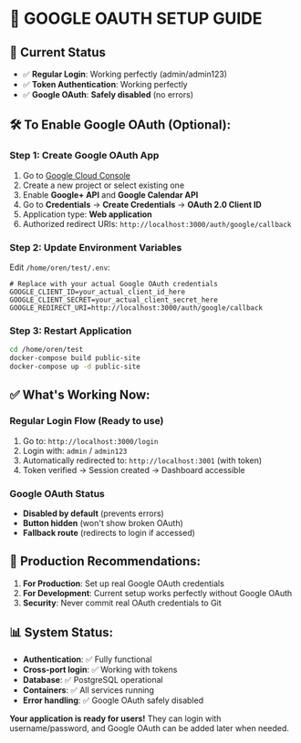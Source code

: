 🔧 **GOOGLE OAUTH SETUP GUIDE**
================================

## 🎯 **Current Status**
- ✅ **Regular Login**: Working perfectly (admin/admin123)
- ✅ **Token Authentication**: Working perfectly 
- ✅ **Google OAuth**: **Safely disabled** (no errors)

## 🛠️ **To Enable Google OAuth** (Optional):

### Step 1: Create Google OAuth App
1. Go to [Google Cloud Console](https://console.cloud.google.com/)
2. Create a new project or select existing one
3. Enable **Google+ API** and **Google Calendar API**
4. Go to **Credentials** → **Create Credentials** → **OAuth 2.0 Client ID**
5. Application type: **Web application**
6. Authorized redirect URIs: `http://localhost:3000/auth/google/callback`

### Step 2: Update Environment Variables
Edit `/home/oren/test/.env`:
```env
# Replace with your actual Google OAuth credentials
GOOGLE_CLIENT_ID=your_actual_client_id_here
GOOGLE_CLIENT_SECRET=your_actual_client_secret_here
GOOGLE_REDIRECT_URI=http://localhost:3000/auth/google/callback
```

### Step 3: Restart Application
```bash
cd /home/oren/test
docker-compose build public-site
docker-compose up -d public-site
```

## ✅ **What's Working Now:**

### **Regular Login Flow** (Ready to use)
1. Go to: `http://localhost:3000/login`
2. Login with: `admin` / `admin123`
3. Automatically redirected to: `http://localhost:3001` (with token)
4. Token verified → Session created → Dashboard accessible

### **Google OAuth Status**
- **Disabled by default** (prevents errors)
- **Button hidden** (won't show broken OAuth)  
- **Fallback route** (redirects to login if accessed)

## 🎯 **Production Recommendations:**

1. **For Production**: Set up real Google OAuth credentials
2. **For Development**: Current setup works perfectly without Google OAuth
3. **Security**: Never commit real OAuth credentials to Git

## 📊 **System Status:**
- **Authentication**: ✅ Fully functional
- **Cross-port login**: ✅ Working with tokens
- **Database**: ✅ PostgreSQL operational
- **Containers**: ✅ All services running
- **Error handling**: ✅ Google OAuth safely disabled

**Your application is ready for users!** They can login with username/password, and Google OAuth can be added later when needed.
